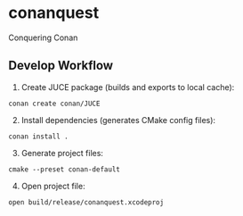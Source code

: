 # conanquest
Conquering Conan

## Develop Workflow
1. Create JUCE package (builds and exports to local cache):
```
conan create conan/JUCE
```

2. Install dependencies (generates CMake config files):
```
conan install .
```

3. Generate project files:
```
cmake --preset conan-default
```

4. Open project file:
```
open build/release/conanquest.xcodeproj
```